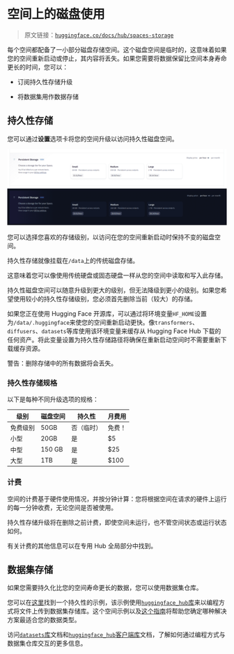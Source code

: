 # 空间上的磁盘使用

> 原文链接：[`huggingface.co/docs/hub/spaces-storage`](https://huggingface.co/docs/hub/spaces-storage)

每个空间都配备了一小部分磁盘存储空间。这个磁盘空间是临时的，这意味着如果您的空间重新启动或停止，其内容将丢失。如果您需要将数据保留比空间本身寿命更长的时间，您可以：

+   订阅持久性存储升级

+   将数据集用作数据存储

## 持久性存储

您可以通过**设置**选项卡将您的空间升级以访问持久性磁盘空间。

![](img/023331a1d708e8029ceb67fd856bf25a.png) ![](img/9ca4c896a5340cb7000e3726eccfb651.png)

您可以选择您喜欢的存储级别，以访问在您的空间重新启动时保持不变的磁盘空间。

持久性存储就像挂载在`/data`上的传统磁盘存储。

这意味着您可以像使用传统硬盘或固态硬盘一样从您的空间中读取和写入此存储。

持久性磁盘空间可以随意升级到更大的级别，但无法降级到更小的级别。如果您希望使用较小的持久性存储级别，您必须首先删除当前（较大）的存储。

如果您正在使用 Hugging Face 开源库，可以通过将环境变量`HF_HOME`设置为`/data/.huggingface`来使您的空间重新启动更快。像`transformers`、`diffusers`、`datasets`等库使用该环境变量来缓存从 Hugging Face Hub 下载的任何资产。将此变量设置为持久性存储路径将确保在重新启动空间时不需要重新下载缓存资源。

警告：删除存储中的所有数据将会丢失。

### 持久性存储规格

以下是每种不同升级选项的规格：

| **级别** | **磁盘空间** | **持久性** | **月费用** |
| --- | --- | --- | --- |
| 免费级别 | 50GB | 否（临时） | 免费！ |
| 小型 | 20GB | 是 | $5 |
| 中型 | 150 GB | 是 | $25 |
| 大型 | 1TB | 是 | $100 |

### 计费

空间的计费基于硬件使用情况，并按分钟计算：您将根据空间在请求的硬件上运行的每一分钟收费，无论空间是否被使用。

持久性存储升级将在删除之前计费，即使空间未运行，也不管空间状态或运行状态如何。

有关计费的其他信息可以在专用 Hub 全局部分中找到。

## 数据集存储

如果您需要持久化比您的空间寿命更长的数据，您可以使用数据集仓库。

您可以在[这里](https://huggingface.co/spaces/Wauplin/space_to_dataset_saver)找到一个持久性的示例，该示例使用[`huggingface_hub`库](https://huggingface.co/docs/huggingface_hub/index)来以编程方式将文件上传到数据集存储库。这个空间示例以及[这个指南](https://huggingface.co/docs/huggingface_hub/main/en/guides/upload#scheduled-uploads)将帮助您确定哪种解决方案最适合您的数据类型。

访问[`datasets`库](https://huggingface.co/docs/datasets/index)文档和[`huggingface_hub`客户端库](https://huggingface.co/docs/huggingface_hub/index)文档，了解如何通过编程方式与数据集仓库交互的更多信息。
